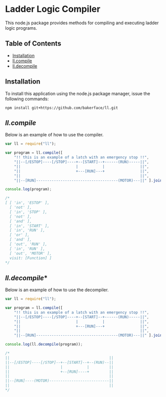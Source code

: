 # Ladder Logic Compiler

This node.js package provides methods for compiling and executing ladder logic programs.

## Table of Contents

- [Installation](#installation)
- [ll.compile](#llcompile)
- [ll.decompile](#lldecompile)

## Installation
To install this application using the node.js package manager, issue the following commands:

```
npm install git+https://github.com/bakerface/ll.git
```

## *ll.compile*
Below is an example of how to use the compiler.

``` javascript
var ll = require("ll");

var program = ll.compile([
    "!! this is an example of a latch with an emergency stop !!",
    "||--[/ESTOP]----[/STOP]----+--[START]--+------(RUN)-----||",
    "||                         |           |                ||",
    "||                         +---[RUN]---+                ||",
    "||                                                      ||",
    "||--[RUN]-------------------------------------(MOTOR)---||" ].join("\n"));

console.log(program);

/*
[ [ 'in', 'ESTOP' ],
  [ 'not' ],
  [ 'in', 'STOP' ],
  [ 'not' ],
  [ 'and' ],
  [ 'in', 'START' ],
  [ 'in', 'RUN' ],
  [ 'or' ],
  [ 'and' ],
  [ 'out', 'RUN' ],
  [ 'in', 'RUN' ],
  [ 'out', 'MOTOR' ],
  visit: [Function] ]
*/
```

## *ll.decompile**
Below is an example of how to use the decompiler.

``` javascript
var ll = require("ll");

var program = ll.compile([
    "!! this is an example of a latch with an emergency stop !!",
    "||--[/ESTOP]----[/STOP]----+--[START]--+------(RUN)-----||",
    "||                         |           |                ||",
    "||                         +---[RUN]---+                ||",
    "||                                                      ||",
    "||--[RUN]-------------------------------------(MOTOR)---||" ].join("\n"));

console.log(ll.decompile(program));

/*
||                                             ||
||--[/ESTOP]----[/STOP]--+--[START]--+--(RUN)--||
||                       |           |         ||
||                       +--[RUN]----+         ||
||                                             ||
||--[RUN]----(MOTOR)---------------------------||
||                                             ||
*/
```
